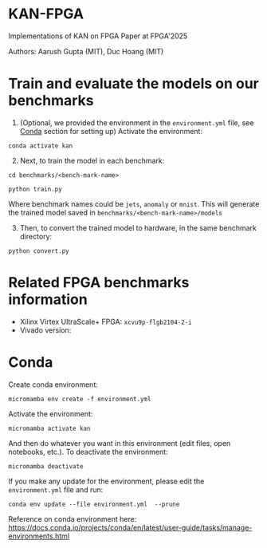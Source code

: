 # KAN-FPGA
Implementations of KAN on FPGA Paper at FPGA'2025

Authors: Aarush Gupta (MIT), Duc Hoang (MIT)

# Train and evaluate the models on our benchmarks

1. (Optional, we provided the environment in the `environment.yml` file, see [Conda](#Conda) section for setting up) Activate the environment:
```
conda activate kan
```
2. Next, to train the model in each benchmark:

```
cd benchmarks/<bench-mark-name>
```

```
python train.py
```

Where benchmark names could be `jets`, `anomaly` or `mnist`. This will generate the trained model saved in `benchmarks/<bench-mark-name>/models` 

3. Then, to convert the trained model to hardware, in the same benchmark directory:

```
python convert.py
```


# Related FPGA benchmarks information
* Xilinx Virtex UltraScale+ FPGA: `xcvu9p-flgb2104-2-i`
* Vivado version: 

# Conda 

Create conda environment:

```
micromamba env create -f environment.yml
```

Activate the environment:

```
micromamba activate kan
```

And then do whatever you want in this environment (edit files, open notebooks, etc.). To deactivate the environment:

```
micromamba deactivate
```

If you make any update for the environment, please edit the `environment.yml` file and run:

```
conda env update --file environment.yml  --prune
```

Reference on conda environment here: https://docs.conda.io/projects/conda/en/latest/user-guide/tasks/manage-environments.html